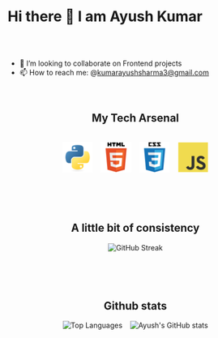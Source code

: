 # Hi there 👋 I am Ayush Kumar 

<br><br>
- 👯 I’m looking to collaborate on Frontend projects
-  📫 How to reach me: @kumarayushsharma3@gmail.com
<br><br><br>

<h2 align="center"> My Tech Arsenal </h2>
<br>
<div align="center">
<a href="https://python.org"><img src="https://raw.githubusercontent.com/devicons/devicon/master/icons/python/python-original.svg" alt="python" width="60" height="60"/></a> 
&nbsp;&nbsp;
<a href="https://developer.mozilla.org/en-US/docs/Web/HTML"><img src="https://raw.githubusercontent.com/devicons/devicon/master/icons/html5/html5-original-wordmark.svg" alt="html5" width="60" height="60"/></a>
  &nbsp;&nbsp;
<a href="https://developer.mozilla.org/en-US/docs/Web/CSS"><img src="https://raw.githubusercontent.com/devicons/devicon/master/icons/css3/css3-original-wordmark.svg" alt="css3" width="60" height="60"/></a>
  &nbsp;&nbsp;
<a href="https://developer.mozilla.org/en-US/docs/Web/JavaScript"><img src="https://raw.githubusercontent.com/devicons/devicon/master/icons/javascript/javascript-original.svg" alt="javascript" width="60" height="60"/></a>
</div>

<br><br><br>

<h2 align="center">A little bit of consistency</h2>

<div align="center">

![GitHub Streak](https://github-readme-streak-stats.herokuapp.com/?user=Ayush-kr-giga&theme=dark)


</div>
<br><br><br>

<h2 align="center">Github stats</h2>


<div align="center">
  
![Top Languages](https://github-readme-stats.vercel.app/api/top-langs/?username=Ayush-kr-giga&layout=compact&theme=dracula)
&nbsp;&nbsp;
![Ayush's GitHub stats](https://github-readme-stats.vercel.app/api?username=Ayush-kr-giga&theme=dark&show_icons=true)

</div>
<!--
**Ayush-kr-giga/Ayush-kr-giga** is a ✨ _special_ ✨ repository because its `README.md` (this file) appears on your GitHub profile.

Here are some ideas to get you started:

- 🔭 I’m currently working on ...
- 🌱 I’m currently learning ...
- 👯 I’m looking to collaborate on ...
- 🤔 I’m looking for help with ...
- 💬 Ask me about ...
- 📫 How to reach me: ...
- 😄 Pronouns: ...
- ⚡ Fun fact: ...
-->
